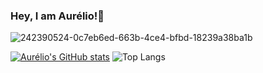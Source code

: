 ###                                                                     Hey, I am Aurélio!👋


<!--
**auserafim/auserafim** is a ✨ _special_ ✨ repository because its `README.md` (this file) appears on your GitHub profile.

Here are some ideas to get you started:

- 🔭 I’m currently working on ...
- 🌱 I’m currently learning ...
- 👯 I’m looking to collaborate on ...
- 🤔 I’m looking for help with ...
- 💬 Ask me about ...
- 📫 How to reach me: ...
- 😄 Pronouns: ...
- ⚡ Fun fact: ...
-->


![242390524-0c7eb6ed-663b-4ce4-bfbd-18239a38ba1b](https://github.com/user-attachments/assets/aab46af2-0810-4940-90da-1e66f748e5fe)


[![Aurélio's GitHub stats](https://github-readme-stats.vercel.app/api?username=auserafim)](https://github.com/auserafim/github-readme-stats)   ![Top Langs](https://github-readme-stats.vercel.app/api/top-langs/?username=auserafim&layout=compact)



